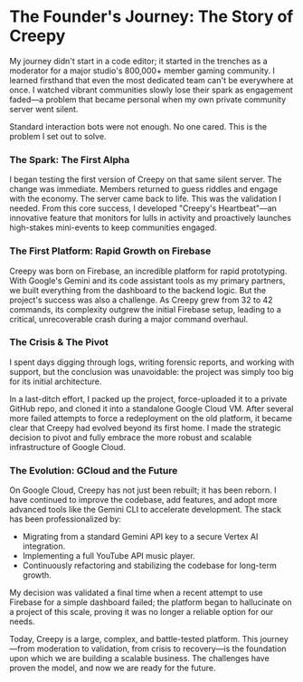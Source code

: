 # The Founder's Journey: The Story of Creepy

My journey didn't start in a code editor; it started in the trenches as a moderator for a major studio's 800,000+ member gaming community. I learned firsthand that even the most dedicated team can't be everywhere at once. I watched vibrant communities slowly lose their spark as engagement faded—a problem that became personal when my own private community server went silent.

Standard interaction bots were not enough. No one cared. This is the problem I set out to solve.

### The Spark: The First Alpha

I began testing the first version of Creepy on that same silent server. The change was immediate. Members returned to guess riddles and engage with the economy. The server came back to life. This was the validation I needed. From this core success, I developed "Creepy's Heartbeat"—an innovative feature that monitors for lulls in activity and proactively launches high-stakes mini-events to keep communities engaged.

### The First Platform: Rapid Growth on Firebase

Creepy was born on Firebase, an incredible platform for rapid prototyping. With Google's Gemini and its code assistant tools as my primary partners, we built everything from the dashboard to the backend logic. But the project's success was also a challenge. As Creepy grew from 32 to 42 commands, its complexity outgrew the initial Firebase setup, leading to a critical, unrecoverable crash during a major command overhaul.

### The Crisis & The Pivot

I spent days digging through logs, writing forensic reports, and working with support, but the conclusion was unavoidable: the project was simply too big for its initial architecture.

In a last-ditch effort, I packed up the project, force-uploaded it to a private GitHub repo, and cloned it into a standalone Google Cloud VM. After several more failed attempts to force a redeployment on the old platform, it became clear that Creepy had evolved beyond its first home. I made the strategic decision to pivot and fully embrace the more robust and scalable infrastructure of Google Cloud.

### The Evolution: GCloud and the Future

On Google Cloud, Creepy has not just been rebuilt; it has been reborn. I have continued to improve the codebase, add features, and adopt more advanced tools like the Gemini CLI to accelerate development. The stack has been professionalized by:

*   Migrating from a standard Gemini API key to a secure Vertex AI integration.
*   Implementing a full YouTube API music player.
*   Continuously refactoring and stabilizing the codebase for long-term growth.

My decision was validated a final time when a recent attempt to use Firebase for a simple dashboard failed; the platform began to hallucinate on a project of this scale, proving it was no longer a reliable option for our needs.

Today, Creepy is a large, complex, and battle-tested platform. This journey—from moderation to validation, from crisis to recovery—is the foundation upon which we are building a scalable business. The challenges have proven the model, and now we are ready for the future.
